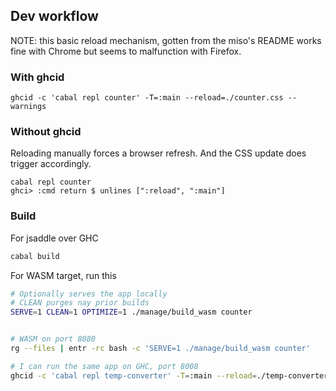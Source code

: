 ## Dev workflow

NOTE: this basic reload mechanism, gotten from the miso's README works fine with
Chrome but seems to malfunction with Firefox.

### With ghcid

```
ghcid -c 'cabal repl counter' -T=:main --reload=./counter.css --warnings
```

### Without ghcid

Reloading manually forces a browser refresh. And the CSS update does trigger
accordingly.

```
cabal repl counter
ghci> :cmd return $ unlines [":reload", ":main"]
```

### Build

For jsaddle over GHC

```sh
cabal build
```

For WASM target, run this

```sh
# Optionally serves the app locally
# CLEAN purges nay prior builds
SERVE=1 CLEAN=1 OPTIMIZE=1 ./manage/build_wasm counter


# WASM on port 8080
rg --files | entr -rc bash -c 'SERVE=1 ./manage/build_wasm counter'

# I can run the same app on GHC, port 8008
ghcid -c 'cabal repl temp-converter' -T=:main --reload=./temp-converter.css --warnings
```
